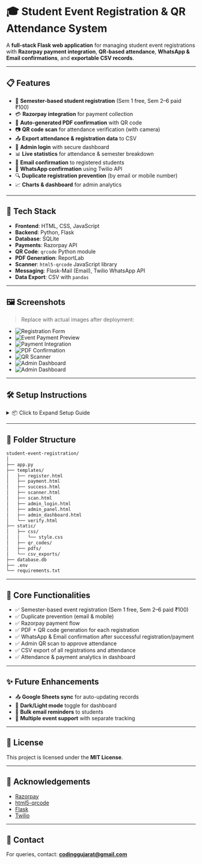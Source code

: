 # 🎓 Student Event Registration & QR Attendance System

A **full-stack Flask web application** for managing student event registrations with **Razorpay payment integration**, **QR-based attendance**, **WhatsApp & Email confirmations**, and **exportable CSV records**.

---

## 📋 Features

- 📝 **Semester-based student registration** (Sem 1 free, Sem 2–6 paid ₹100)
- 💳 **Razorpay integration** for payment collection
- 📄 **Auto-generated PDF confirmation** with QR code
- 📷 **QR code scan** for attendance verification (with camera)
- 📤 **Export attendance & registration data** to CSV
- 🔐 **Admin login** with secure dashboard
- 📊 **Live statistics** for attendance & semester breakdown
- 📧 **Email confirmation** to registered students
- 📱 **WhatsApp confirmation** using Twilio API
- 🔍 **Duplicate registration prevention** (by email or mobile number)
- 📈 **Charts & dashboard** for admin analytics

---

## 🚀 Tech Stack

- **Frontend**: HTML, CSS, JavaScript  
- **Backend**: Python, Flask  
- **Database**: SQLite  
- **Payments**: Razorpay API  
- **QR Code**: `qrcode` Python module  
- **PDF Generation**: ReportLab  
- **Scanner**: `html5-qrcode` JavaScript library  
- **Messaging**: Flask-Mail (Email), Twilio WhatsApp API  
- **Data Export**: CSV with `pandas`

---

## 🖼️ Screenshots

> Replace with actual images after deployment:

- ![Registration Form](screenshots/registration_form.png)
- ![Event Payment Preview](screenshots//event_preview.png)
- ![Payment Integration](screenshots/payment_integration.png)
- ![PDF Confirmation](screenshots/pdf_confirmation.png)
- ![QR Scanner](screenshots/qr_scanner.png)
- ![Admin Dashboard](screenshots/admin_dashboard01.png)
- ![Admin Dashboard](screenshots/admin_dashboard02.png)

---

## 🛠️ Setup Instructions

<details>
<summary>📦 Click to Expand Setup Guide</summary>

### 1️⃣ Clone the Repository

```bash
git clone https://github.com/your-username/student-event-registration.git
cd student-event-registration
```

### 2️⃣ Create Virtual Environment

```bash
python -m venv venv
source venv/bin/activate  # On Windows: venv\Scripts\activate
```

### 3️⃣ Install Dependencies

```bash
pip install -r requirements.txt
```

### 4️⃣ Configure Environment Variables

Create a `.env` file:

```env
SECRET_KEY=your_secret_key

# Razorpay
RAZORPAY_KEY_ID=your_key_id
RAZORPAY_KEY_SECRET=your_key_secret

# Email (Flask-Mail)
MAIL_USERNAME=your_email@gmail.com
MAIL_PASSWORD=your_email_password
MAIL_DEFAULT_SENDER=your_email@gmail.com

# Twilio WhatsApp
TWILIO_SID=your_twilio_sid
TWILIO_AUTH_TOKEN=your_twilio_auth_token
TWILIO_WHATSAPP=whatsapp:+14155238886
```

### 5️⃣ Run the App

```bash
python app.py
```

The app will be live at:  
[http://localhost:5000](http://localhost:5000)

</details>

---

## 📂 Folder Structure

```bash
student-event-registration/
│
├── app.py
├── templates/
│   ├── register.html
│   ├── payment.html
│   ├── success.html
│   ├── scanner.html
│   ├── scan.html
│   ├── admin_login.html
│   ├── admin_panel.html
│   ├── admin_dashboard.html
│   └── verify.html
├── static/
│   ├── css/
│   │   └── style.css
│   ├── qr_codes/
│   ├── pdfs/
│   └── csv_exports/
├── database.db
├── .env
└── requirements.txt
```

---

## 📌 Core Functionalities

- ✅ Semester-based event registration (Sem 1 free, Sem 2–6 paid ₹100)  
- ✅ Duplicate prevention (email & mobile)  
- ✅ Razorpay payment flow  
- ✅ PDF + QR code generation for each registration  
- ✅ WhatsApp & Email confirmation after successful registration/payment  
- ✅ Admin QR scan to approve attendance  
- ✅ CSV export of all registrations and attendance  
- ✅ Attendance & payment analytics in dashboard  

---

## ✨ Future Enhancements

- 📤 **Google Sheets sync** for auto-updating records  
- 🌙 **Dark/Light mode** toggle for dashboard  
- 📧 **Bulk email reminders** to students  
- 📍 **Multiple event support** with separate tracking  

---

## 📜 License

This project is licensed under the **MIT License**.

---

## 🙌 Acknowledgements

- [Razorpay](https://razorpay.com/)  
- [html5-qrcode](https://github.com/mebjas/html5-qrcode)  
- [Flask](https://flask.palletsprojects.com/)  
- [Twilio](https://www.twilio.com/)  

---

## 📧 Contact

For queries, contact: **codinggujarat@gmail.com**
